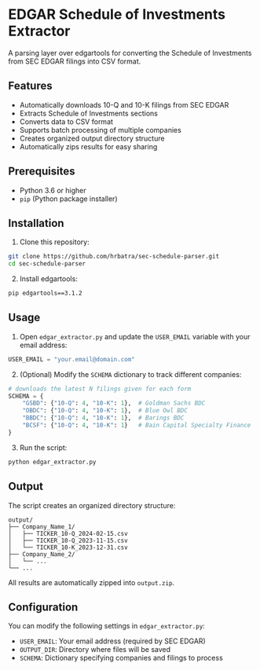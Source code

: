 # EDGAR Schedule of Investments Extractor

A parsing layer over edgartools for converting the Schedule of Investments from SEC EDGAR filings into CSV format.

## Features

- Automatically downloads 10-Q and 10-K filings from SEC EDGAR
- Extracts Schedule of Investments sections
- Converts data to CSV format
- Supports batch processing of multiple companies
- Creates organized output directory structure
- Automatically zips results for easy sharing

## Prerequisites

- Python 3.6 or higher
- `pip` (Python package installer)

## Installation

1. Clone this repository:
```bash
git clone https://github.com/hrbatra/sec-schedule-parser.git
cd sec-schedule-parser
```

2. Install edgartools:
```bash
pip edgartools==3.1.2
```

## Usage

1. Open `edgar_extractor.py` and update the `USER_EMAIL` variable with your email address:
```python
USER_EMAIL = "your.email@domain.com"
```

2. (Optional) Modify the `SCHEMA` dictionary to track different companies:
```python
# downloads the latest N filings given for each form
SCHEMA = {
    "GSBD": {"10-Q": 4, "10-K": 1},  # Goldman Sachs BDC
    "OBDC": {"10-Q": 4, "10-K": 1},  # Blue Owl BDC
    "BBDC": {"10-Q": 4, "10-K": 1},  # Barings BDC
    "BCSF": {"10-Q": 4, "10-K": 1}   # Bain Capital Specialty Finance
}
```

3. Run the script:
```bash
python edgar_extractor.py
```

## Output

The script creates an organized directory structure:
```
output/
├── Company_Name_1/
│   ├── TICKER_10-Q_2024-02-15.csv
│   ├── TICKER_10-Q_2023-11-15.csv
│   └── TICKER_10-K_2023-12-31.csv
├── Company_Name_2/
│   └── ...
└── ...
```

All results are automatically zipped into `output.zip`.

## Configuration

You can modify the following settings in `edgar_extractor.py`:

- `USER_EMAIL`: Your email address (required by SEC EDGAR)
- `OUTPUT_DIR`: Directory where files will be saved
- `SCHEMA`: Dictionary specifying companies and filings to process
